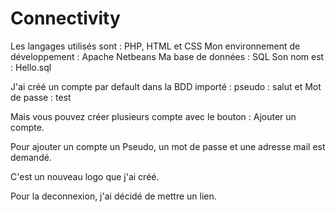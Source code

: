 # Connectivity

Les langages utilisés sont : PHP, HTML et CSS
Mon environnement de développement : Apache Netbeans
Ma base de données : SQL
Son nom est : Hello.sql

J'ai créé un compte par default dans la BDD importé : 
pseudo : salut et 
Mot de passe : test

Mais vous pouvez créer plusieurs compte avec le bouton : Ajouter un compte.

Pour ajouter un compte un Pseudo, un mot de passe et une adresse mail est demandé.

C'est un nouveau logo que j'ai créé.

Pour la deconnexion, j'ai décidé de mettre un lien.
